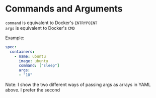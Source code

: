 # Commands and Arguments

`command` is equivalent to Docker's `ENTRYPOINT`  
`args` is equivalent to Docker's `CMD`

Example:

```yaml
spec:
  containers:
    - name: ubuntu
      image: ubuntu
      command: ["sleep"]
      args: 
      - "10"
```
Note: I show the two different ways of passing args as arrays in YAML above. I prefer the second